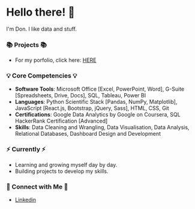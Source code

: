 # Hello there! 👋
I'm Don. I like data and stuff. 


### 📚 Projects 📚
- For my porfolio, click here: [HERE](https://github.com/donhy/Portfolio-Guide/blob/main/README.md)

### 💡 Core Competencies 💡
- **Software Tools**: Microsoft Office [Excel, PowerPoint, Word], G-Suite [Spreadsheets, Drive, Docs], SQL, Tableau, Power BI
- **Languages**: Python Scientific Stack [Pandas, NumPy, Matplotlib], JavaScript [React.js, Bootstrap, jQuery, Sass], HTML, CSS, Git
- **Certifications**: Google Data Analytics by Google on Coursera, SQL HackerRank Certification [Advanced]
- **Skills**: Data Cleaning and Wrangling, Data Visualisation, Data Analysis, Relational Databases, Dashboard Design and Development

### ⚡️ Currently ⚡️
- Learning and growing myself day by day. 
- Building projects to develop my skills.

### 🙌 Connect with Me 🙌
- [Linkedin](https://www.linkedin.com/in/don-n-huynh/)
